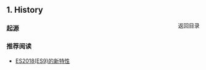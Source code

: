 ## 1. History
<a href="/web_basic/JS/README.md"><span style="float: right">返回目录</span></a>

### 起源





###  推荐阅读

- <a href="https://juejin.im/post/5b2a186cf265da596d04a648" target="_blank">ES2018(ES9)的新特性</a>

